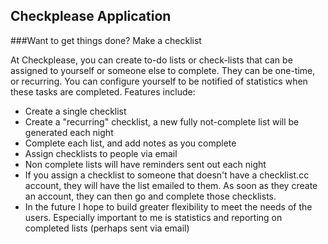 Checkplease Application
---------------------

###Want to get things done?  Make a checklist

At Checkplease, you can create to-do lists or check-lists that can be assigned to yourself or someone else to complete.  They can be one-time, or recurring.  You can configure yourself to be notified of statistics when these tasks are completed.  Features include:
* Create a single checklist
* Create a "recurring" checklist, a new fully not-complete list will be generated each night
* Complete each list, and add notes as you complete
* Assign checklists to people via email
* Non complete lists will have reminders sent out each night
* If you assign a checklist to someone that doesn't have a checklist.cc account, they will have the list emailed to them.  As soon as they create an account, they can then go and complete those checklists.
* In the future I hope to build greater flexibility to meet the needs of the users.  Especially important to me is statistics and reporting on completed lists (perhaps sent via email)
